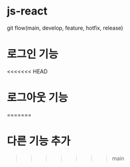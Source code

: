 # js-react

git flow(main, develop, feature, hotfix, release)

# 로그인 기능
<<<<<<< HEAD
# 로그아웃 기능
=======
# 다른 기능 추가
>>>>>>> main

